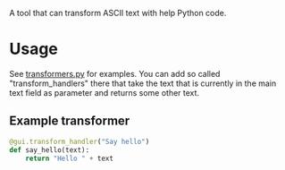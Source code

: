 A tool that can transform ASCII text with help Python code.

# Usage

See [transformers.py](transformers.py) for examples. You can add so called "transform_handlers" there that take the text that is currently in the main text field as parameter and returns some other text.

## Example transformer

```python
@gui.transform_handler("Say hello")
def say_hello(text):
    return "Hello " + text
```
